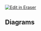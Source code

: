 <p><a target="_blank" href="https://app.eraser.io/workspace/6qL3OfWKA1lV77xZohs6" id="edit-in-eraser-github-link"><img alt="Edit in Eraser" src="https://firebasestorage.googleapis.com/v0/b/second-petal-295822.appspot.com/o/images%2Fgithub%2FOpen%20in%20Eraser.svg?alt=media&amp;token=968381c8-a7e7-472a-8ed6-4a6626da5501"></a></p>








<!-- eraser-additional-content -->
## Diagrams
<!-- eraser-additional-files -->
<a href="/FV for HIGHT-Formal Verification for HIGHT Block Cipher-1.eraserdiagram" data-element-id="i1ejH5D-FqM_88NvZXq3L"><img src="/.eraser/6qL3OfWKA1lV77xZohs6___MLcnuqiMBzUCptOlkksZrtqRQO53___---diagram----40fd4a1139b30095979c8189efae2571-Formal-Verification-for-HIGHT-Block-Cipher.png" alt="" data-element-id="i1ejH5D-FqM_88NvZXq3L" /></a>
<a href="/FV for HIGHT-Transaction Processing Flow-2.eraserdiagram" data-element-id="E0uTMELk0-LsgilfQOveI"><img src="/.eraser/6qL3OfWKA1lV77xZohs6___MLcnuqiMBzUCptOlkksZrtqRQO53___---diagram----ecfc331c5a96cc48b11faa9426a2c3de-Transaction-Processing-Flow.png" alt="" data-element-id="E0uTMELk0-LsgilfQOveI" /></a>
<a href="/FV for HIGHT-Formal Verification Workflow of the HIGHT Block Cipher Using Cryptol and SAW-Script-3.eraserdiagram" data-element-id="Ljxp5VZ5T2xoff995H_Wn"><img src="/.eraser/6qL3OfWKA1lV77xZohs6___MLcnuqiMBzUCptOlkksZrtqRQO53___---diagram----1c35554125b6ec64a26d67d38aaac0bb-Formal-Verification-Workflow-of-the-HIGHT-Block-Cipher-Using-Cryptol-and-SAW-Script.png" alt="" data-element-id="Ljxp5VZ5T2xoff995H_Wn" /></a>
<a href="/FV for HIGHT-Cryptographic Function Verification System-4.eraserdiagram" data-element-id="TAoRCD9W_pL3k0Jg2wB-A"><img src="/.eraser/6qL3OfWKA1lV77xZohs6___MLcnuqiMBzUCptOlkksZrtqRQO53___---diagram----d22ce928019dee5cae989f3cb21c61c5-Cryptographic-Function-Verification-System.png" alt="" data-element-id="TAoRCD9W_pL3k0Jg2wB-A" /></a>
<a href="/FV for HIGHT-Cryptol Function Verification Process-5.eraserdiagram" data-element-id="qrFQsv4S8wwJUymQcV0SX"><img src="/.eraser/6qL3OfWKA1lV77xZohs6___MLcnuqiMBzUCptOlkksZrtqRQO53___---diagram----5ff86a1d9ce1b32cbf74b8139d07a14b-Cryptol-Function-Verification-Process.png" alt="" data-element-id="qrFQsv4S8wwJUymQcV0SX" /></a>
<a href="/FV for HIGHT-Cryptol Function Verification Process-6.eraserdiagram" data-element-id="Q_ih8QMsbDxn3GEvHQUXG"><img src="/.eraser/6qL3OfWKA1lV77xZohs6___MLcnuqiMBzUCptOlkksZrtqRQO53___---diagram----e2a5979182fd8bfffad5ffbe799ccb46-Cryptol-Function-Verification-Process.png" alt="" data-element-id="Q_ih8QMsbDxn3GEvHQUXG" /></a>
<a href="/FV for HIGHT-Cryptol Function Verification Process-7.eraserdiagram" data-element-id="z87KC6ZmrCo1_U-h-tfAZ"><img src="/.eraser/6qL3OfWKA1lV77xZohs6___MLcnuqiMBzUCptOlkksZrtqRQO53___---diagram----9fa5f2feb98eead2b4445a44c4a8403b-Cryptol-Function-Verification-Process.png" alt="" data-element-id="z87KC6ZmrCo1_U-h-tfAZ" /></a>
<a href="/FV for HIGHT-Cryptol Function Verification Process-8.eraserdiagram" data-element-id="ERBmf3w-FEUc0YGMby-W3"><img src="/.eraser/6qL3OfWKA1lV77xZohs6___MLcnuqiMBzUCptOlkksZrtqRQO53___---diagram----962d32d4cf0182d390ffa4c6f9c35512-Cryptol-Function-Verification-Process.png" alt="" data-element-id="ERBmf3w-FEUc0YGMby-W3" /></a>
<!-- end-eraser-additional-files -->
<!-- end-eraser-additional-content -->
<!--- Eraser file: https://app.eraser.io/workspace/6qL3OfWKA1lV77xZohs6 --->